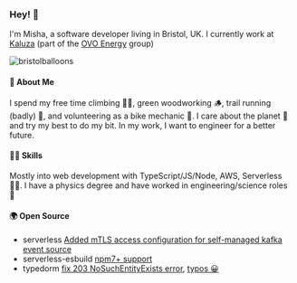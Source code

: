 ### Hey! 👋

I'm Misha, a software developer living in Bristol, UK. I currently work at [Kaluza](https://www.kaluza.com/) (part of the [OVO Energy](https://www.ovoenergy.com/) group)

![bristolballoons](https://user-images.githubusercontent.com/25983780/159350705-3b03828f-c86d-43f9-a0e5-9b79c835e073.png)


#### 🤸 About Me
I spend my free time climbing 🧗‍♂️, green woodworking 🪵, trail running (badly) 🏃‍, and volunteering as a bike mechanic 🔧. I care about the planet 🌻 and try my best to do my bit. In my work, I want to engineer for a better future.

#### 🤹🏽 Skills
Mostly into web development with TypeScript/JS/Node, AWS, Serverless 👨‍💻. I have a physics degree and have worked in engineering/science roles 🔬

#### 🌍 Open Source
 - serverless [Added mTLS access configuration for self-managed kafka event source](https://github.com/serverless/serverless/pull/10273)
 - serverless-esbuild [npm7+ support](https://github.com/floydspace/serverless-esbuild/pull/289) 
 - typedorm [fix 203 NoSuchEntityExists error](https://github.com/typedorm/typedorm/pull/214), [typos 😀](https://github.com/typedorm/typedorm/pull/202)
